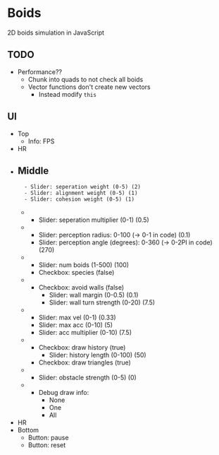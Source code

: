 # Boids

2D boids simulation in JavaScript

## TODO

- Performance??
	- Chunk into quads to not check all boids
    - Vector functions don't create new vectors
        - Instead modify `this`

## UI

- Top
    - Info: FPS
- HR
- Middle
    - 
        - Slider: seperation weight (0-5) (2)
        - Slider: alignment weight (0-5) (1)
        - Slider: cohesion weight (0-5) (1)
    - 
        - Slider: seperation multiplier (0-1) (0.5)
    - 
        - Slider: perception radius: 0-100 (-> 0-1 in code) (0.1)
        - Slider: perception angle (degrees): 0-360 (-> 0-2PI in code) (270)
    - 
        - Slider: num boids (1-500) (100)
        - Checkbox: species (false)
    - 
        - Checkbox: avoid walls (false)
            - Slider: wall margin (0-0.5) (0.1)
            - Slider: wall turn strength (0-20) (7.5)
    - 
        - Slider: max vel (0-1) (0.33)
        - Slider: max acc (0-10) (5)
        - Slider: acc multiplier (0-10) (7.5)
    - 
        - Checkbox: draw history (true)
            - Slider: history length (0-100) (50)
        - Checkbox: draw triangles (true)
    - 
        - Slider: obstacle strength (0-5) (0)
    - 
        - Debug draw info:
            - None
            - One
            - All
- HR
- Bottom
    - Button: pause
    - Button: reset


